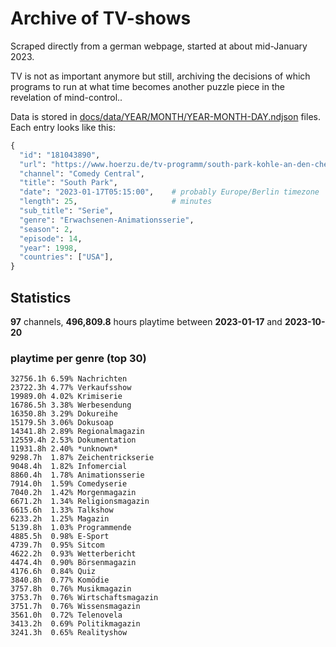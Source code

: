 # Archive of TV-shows

Scraped directly from a german webpage, started at about mid-January 2023.

TV is not as important anymore but still, archiving the decisions of which programs to run at what time
becomes another puzzle piece in the revelation of mind-control.. 

Data is stored in [docs/data/YEAR/MONTH/YEAR-MONTH-DAY.ndjson](docs/data/) files. 
Each entry looks like this:

```python
{
  "id": "181043890", 
  "url": "https://www.hoerzu.de/tv-programm/south-park-kohle-an-den-chefkoch/bid_181043890/", 
  "channel": "Comedy Central", 
  "title": "South Park", 
  "date": "2023-01-17T05:15:00",    # probably Europe/Berlin timezone 
  "length": 25,                     # minutes 
  "sub_title": "Serie", 
  "genre": "Erwachsenen-Animationsserie", 
  "season": 2, 
  "episode": 14, 
  "year": 1998, 
  "countries": ["USA"],
}
```

## Statistics

**97** channels, **496,809.8** hours playtime between **2023-01-17** and **2023-10-20**


### playtime per genre (top 30)

    32756.1h 6.59% Nachrichten
    23722.3h 4.77% Verkaufsshow
    19989.0h 4.02% Krimiserie
    16786.5h 3.38% Werbesendung
    16350.8h 3.29% Dokureihe
    15179.5h 3.06% Dokusoap
    14341.8h 2.89% Regionalmagazin
    12559.4h 2.53% Dokumentation
    11931.8h 2.40% *unknown*
    9298.7h  1.87% Zeichentrickserie
    9048.4h  1.82% Infomercial
    8860.4h  1.78% Animationsserie
    7914.0h  1.59% Comedyserie
    7040.2h  1.42% Morgenmagazin
    6671.2h  1.34% Religionsmagazin
    6615.6h  1.33% Talkshow
    6233.2h  1.25% Magazin
    5139.8h  1.03% Programmende
    4885.5h  0.98% E-Sport
    4739.7h  0.95% Sitcom
    4622.2h  0.93% Wetterbericht
    4474.4h  0.90% Börsenmagazin
    4176.6h  0.84% Quiz
    3840.8h  0.77% Komödie
    3757.8h  0.76% Musikmagazin
    3753.7h  0.76% Wirtschaftsmagazin
    3751.7h  0.76% Wissensmagazin
    3561.0h  0.72% Telenovela
    3413.2h  0.69% Politikmagazin
    3241.3h  0.65% Realityshow

